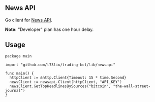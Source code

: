## News API

Go client for [News API](https://newsapi.org/).

**Note:** "Developer" plan has one hour delay.

## Usage

```golang
package main

import "github.com/t73liu/trading-bot/lib/newsapi"

func main() {
  httpClient := &http.Client{Timeout: 15 * time.Second}
  newsClient := newsapi.Client(httpClient, "API_KEY")
  newsClient.GetTopHeadlinesBySources("bitcoin", "the-wall-street-journal")
}
```
